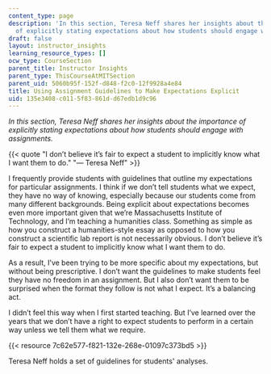 ```yaml
---
content_type: page
description: 'In this section, Teresa Neff shares her insights about the importance
  of explicitly stating expectations about how students should engage with assignments.   '
draft: false
layout: instructor_insights
learning_resource_types: []
ocw_type: CourseSection
parent_title: Instructor Insights
parent_type: ThisCourseAtMITSection
parent_uid: 5060b95f-152f-d848-f2c0-12f9928a4e84
title: Using Assignment Guidelines to Make Expectations Explicit
uid: 135e3408-c011-5f83-861d-d67edb1d9c96
---
```

_In this section, Teresa Neff shares her insights about the importance of explicitly stating expectations about how students should engage with assignments._

{{< quote "I don’t believe it’s fair to expect a student to implicitly know what I want them to do." "— Teresa Neff" >}}

I frequently provide students with guidelines that outline my expectations for particular assignments. I think if we don’t tell students what we expect, they have no way of knowing, especially because our students come from many different backgrounds. Being explicit about expectations becomes even more important given that we’re Massachusetts Institute of Technology, and I’m teaching a humanities class. Something as simple as how you construct a humanities-style essay as opposed to how you construct a scientific lab report is not necessarily obvious. I don’t believe it’s fair to expect a student to implicitly know what I want them to do.

As a result, I’ve been trying to be more specific about my expectations, but without being prescriptive. I don’t want the guidelines to make students feel they have no freedom in an assignment. But I also don’t want them to be surprised when the format they follow is not what I expect. It’s a balancing act.

I didn’t feel this way when I first started teaching. But I’ve learned over the years that we don’t have a right to expect students to perform in a certain way unless we tell them what we require.

{{< resource 7c62e577-f821-132e-268e-01097c373bd5 >}}

Teresa Neff holds a set of guidelines for students' analyses.